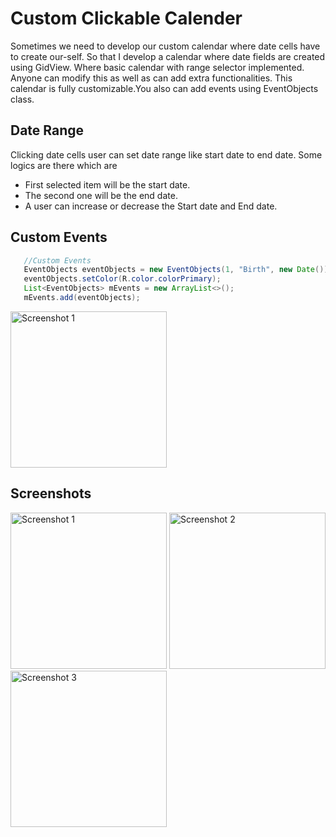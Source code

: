 # Custom Clickable Calender
Sometimes we need to develop our custom calendar where date cells have to create our-self. So that I develop a calendar where date fields are created using GidView. Where basic calendar with range selector implemented. Anyone can modify this as well as can add extra functionalities. This calendar is fully customizable.You also can add events using EventObjects class. 

## Date Range
Clicking date cells user can set date range like start date to end date. Some logics are there which are
- First selected item will be the start date.
- The second one will be the end date.
- A user can increase or decrease the Start date and End date.

## Custom Events
```java
   //Custom Events
   EventObjects eventObjects = new EventObjects(1, "Birth", new Date());
   eventObjects.setColor(R.color.colorPrimary);
   List<EventObjects> mEvents = new ArrayList<>();
   mEvents.add(eventObjects);
```
<img src="https://github.com/aliahmedbd/CustomClickableCalender/blob/master/Screenshot_20180809-174741.png" width="250" alt="Screenshot 1"/>


## Screenshots 
<img src="https://github.com/aliahmedbd/CustomClickableCalender/blob/master/Screenshot_20180809-163417.png" width="250" alt="Screenshot 1"/>
<img src="https://github.com/aliahmedbd/CustomClickableCalender/blob/master/Screenshot_20180809-163422.png" width="250" alt="Screenshot 2"/>
<img src="https://github.com/aliahmedbd/CustomClickableCalender/blob/master/Screenshot_20180809-163432.png" width="250" alt="Screenshot 3"/>



